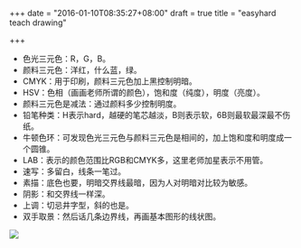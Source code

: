 +++
date = "2016-01-10T08:35:27+08:00"
draft = true
title = "easyhard teach drawing"

+++



* 色光三元色：R，G，B。
* 颜料三元色：洋红，什么蓝，绿。
* CMYK：用于印刷，颜料三元色加上黑控制明暗。
* HSV：色相（画画老师所谓的颜色），饱和度（纯度），明度（亮度）。
* 颜料三元色是减法：通过颜料多少控制明度。
* 铅笔种类：H表示hard，越硬的笔芯越淡，B则表示软，6B则最软最深最不伤纸。
* 牛顿色环：可发现色光三元色与颜料三元色是相间的，加上饱和度和明度成一个圆锥。
* LAB：表示的颜色范围比RGB和CMYK多，这里老师加星表示不用管。
* 速写：多留白，线条一笔过。
* 素描：底色也要，明暗交界线最暗，因为人对明暗对比较为敏感。
* 阴影：和交界线一样深。
* 上调：切忌井字型，斜的也是。
* 双手取景：然后话几条边界线，再画基本图形的线状图。

![](/images/easyhard-bird.jpg)
